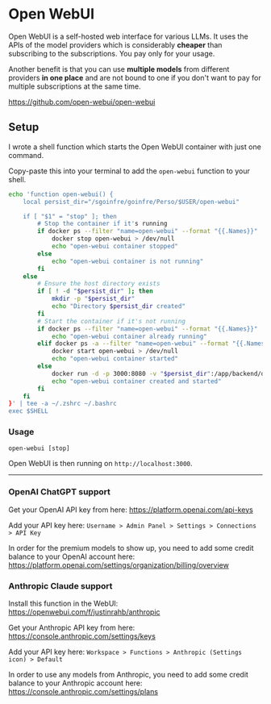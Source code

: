 # Open WebUI

Open WebUI is a self-hosted web interface for various LLMs.
It uses the APIs of the model providers which is considerably **cheaper** than subscribing to the subscriptions. You pay only for your usage.

Another benefit is that you can use **multiple models** from different providers **in one place** and are not bound to one if you don't want to pay for multiple subscriptions at the same time.

https://github.com/open-webui/open-webui

## Setup

I wrote a shell function which starts the Open WebUI container with just one command.

Copy-paste this into your terminal to add the `open-webui` function to your shell.
```bash
echo 'function open-webui() {
    local persist_dir="/sgoinfre/goinfre/Perso/$USER/open-webui"

    if [ "$1" = "stop" ]; then
        # Stop the container if it's running
        if docker ps --filter "name=open-webui" --format "{{.Names}}" | grep -q "^open-webui$"; then
            docker stop open-webui > /dev/null
            echo "open-webui container stopped"
        else
            echo "open-webui container is not running"
        fi
    else
        # Ensure the host directory exists
        if [ ! -d "$persist_dir" ]; then
            mkdir -p "$persist_dir"
            echo "Directory $persist_dir created"
        fi
        # Start the container if it's not running
        if docker ps --filter "name=open-webui" --format "{{.Names}}" | grep -q "^open-webui$"; then
            echo "open-webui container already running"
        elif docker ps -a --filter "name=open-webui" --format "{{.Names}}" | grep -q "^open-webui$"; then
            docker start open-webui > /dev/null
            echo "open-webui container started"
        else
            docker run -d -p 3000:8080 -v "$persist_dir":/app/backend/data --name open-webui --restart always ghcr.io/open-webui/open-webui:main
            echo "open-webui container created and started"
        fi
    fi
}' | tee -a ~/.zshrc ~/.bashrc
exec $SHELL
```

### Usage

```
open-webui [stop]
```

Open WebUI is then running on `http://localhost:3000`.

---

### OpenAI ChatGPT support

Get your OpenAI API key from here: https://platform.openai.com/api-keys

Add your API key here: `Username > Admin Panel > Settings > Connections > API Key`

In order for the premium models to show up, you need to add some credit balance to your OpenAI account here: https://platform.openai.com/settings/organization/billing/overview

### Anthropic Claude support

Install this function in the WebUI: https://openwebui.com/f/justinrahb/anthropic

Get your Anthropic API key from here: https://console.anthropic.com/settings/keys

Add your API key here: `Workspace > Functions > Anthropic (Settings icon) > Default`

In order to use any models from Anthropic, you need to add some credit balance to your Anthropic account here: https://console.anthropic.com/settings/plans
